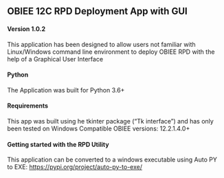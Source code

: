 ## OBIEE 12C RPD Deployment App with GUI

#### Version 1.0.2

This application has been designed to allow users not familiar with Linux/Windows
command line environment to deploy OBIEE RPD with the help of a Graphical User Interface

#### Python

The Application was built for Python 3.6+

#### Requirements

This app was built using he tkinter package (“Tk interface”) and has only been tested on Windows
Compatible OBIEE versions: 12.2.1.4.0+

#### Getting started with the RPD Utility

This application can be converted to a windows executable using
Auto PY to EXE: https://pypi.org/project/auto-py-to-exe/
